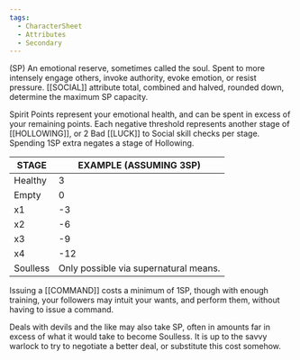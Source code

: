 ```yaml
---
tags:
  - CharacterSheet
  - Attributes
  - Secondary
---
```

(SP) An emotional reserve, sometimes called the soul. Spent to more intensely engage others, invoke authority, evoke emotion, or resist pressure. [[SOCIAL]] attribute total, combined and halved, rounded down, determine the maximum SP capacity.

Spirit Points represent your emotional health, and can be spent in excess of your remaining points. Each negative threshold represents another stage of [[HOLLOWING]], or 2 Bad [[LUCK]] to Social skill checks per stage. Spending 1SP extra negates a stage of Hollowing.

| STAGE    | EXAMPLE (ASSUMING 3SP)                |
| -------- | ------------------------------------- |
| Healthy  | 3                                     |
| Empty    | 0                                     |
| x1       | -3                                    |
| x2       | -6                                    |
| x3       | -9                                    |
| x4       | -12                                   |
| Soulless | Only possible via supernatural means. |

Issuing a [[COMMAND]] costs a minimum of 1SP, though with enough training, your followers may intuit your wants, and perform them, without having to issue a command.

Deals with devils and the like may also take SP, often in amounts far in excess of what it would take to become Soulless. It is up to the savvy warlock to try to negotiate a better deal, or substitute this cost somehow.